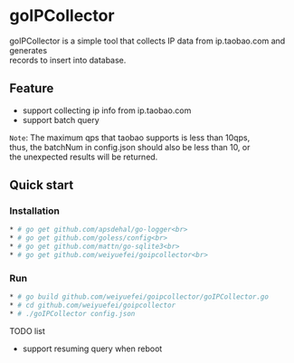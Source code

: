 goIPCollector
============
goIPCollector is a simple tool that collects IP data from ip.taobao.com and generates<br>
records to insert into database.

Feature
---------------
* support collecting ip info from ip.taobao.com
* support batch query

`Note`: The maximum qps that taobao supports is less than 10qps, <br>
thus, the batchNum in config.json should also be less than 10, or <br>
the unexpected results will be returned.

Quick start
--------------
### Installation
```Bash
* # go get github.com/apsdehal/go-logger<br>
* # go get github.com/goless/config<br>
* # go get github.com/mattn/go-sqlite3<br>
* # go get github.com/weiyuefei/goipcollector<br>
```

### Run
```Bash
* # go build github.com/weiyuefei/goipcollector/goIPCollector.go
* # cd github.com/weiyuefei/goipcollector
* # ./goIPCollector config.json
```

TODO list
* support resuming query when reboot
